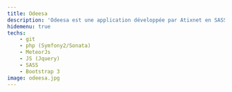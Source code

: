 ```yaml
---
title: Odeesa
description: 'Odeesa est une application développée par Atixnet en SASS pour la gestion d’évènement<br/> avec contrôle d’accès par badge sous forme de QrCode.<br><br>Elle se décline sous la forme d''un site web permettant les inscriptions des participants <br>ainsi que l''administration des inscriptions et des badges et de plusieurs applications mobile <br>en MeteorJs permettant le scan de badge, l''enregistrement de contact par scan, ...' 
hidemenu: true
techs:
	- git
	- php (Symfony2/Sonata)
	- MeteorJs 
	- JS (Jquery)
	- SASS
	- Bootstrap 3
image: odeesa.jpg
---
```

